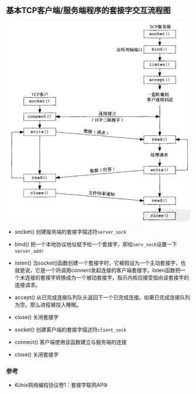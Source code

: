 ## 基本TCP客户端/服务端程序的套接字交互流程图

![](../images/source-code-003.png)

- socket() 创建服务端的套接字描述符`server_sock`
- bind() 把一个本地协议地址赋予给一个套接字，即给`serv_sock`设置一下`server_addr`
- listen() 当socket()函数创建一个套接字时，它被假设为一个主动套接字，也就是说，它是一个将调用connect发起连接的客户端套接字。listen函数把一个未连接的套接字转换成为一个被动套接字，指示内核应接受指向该套接字的连接请求。
- accept() 从已完成连接队列队头返回下一个已完成连接。如果已完成连接队列为空，那么进程被投入睡眠。
- close() 关闭套接字

- socket() 创建客户端的套接字描述符`client_sock`
- connect() 客户端使用该函数建立与服务端的连接
- close() 关闭套接字

### 参考

- 《Unix网络编程协议卷1：套接字联网API》